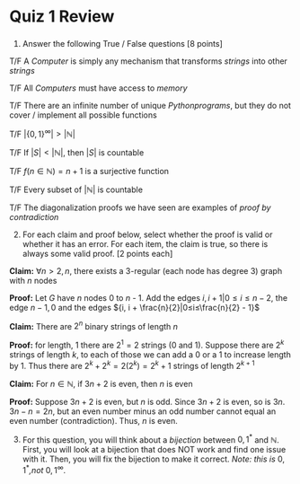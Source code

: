 # Quiz 1 Review
### 
1. Answer the following True / False questions [8 points]

T/F A $Computer$ is simply any mechanism that transforms $strings$ into other $strings$

T/F All $Computers$ must have access to $memory$

T/F There are an infinite number of unique $Python programs$, but they do not cover / implement all possible functions

T/F $\left| \{0,1\}^\infty \right| > \left|{ℕ}\right|$

T/F If $\left|S\right| < \left|ℕ\right|$, then $\left|S\right|$ is countable

T/F $f(n \in ℕ) = n + 1$ is a surjective function

T/F Every subset of $\left|ℕ\right|$ is countable

T/F The diagonalization proofs we have seen are examples of _proof by contradiction_



2. For each claim and proof below, select whether the proof is valid or whether it has an error. For each item, the claim is true, so  there is always some valid proof. [2 points each]

**Claim:** $∀ n > 2, n % 2 = 0$, there exists a 3-regular (each node has degree 3) graph with $n$ nodes

**Proof:** Let $G$ have $n$ nodes 0 to $n$ - 1. Add the edges ${i, i + 1}|0≤i≤n - 2$, the edge ${n - 1, 0}$ and the edges ${i, i + \frac{n}{2}|0≤i≤\frac{n}{2} - 1}$

**Claim:** There are $2^n$ binary strings of length $n$

**Proof:** for length, 1 there are $2^1 = 2$ strings (0 and 1). Suppose there are $2^k$ strings of length $k$, to each of those we can add a 0 or a 1 to increase length by 1. Thus there are $2^k + 2^k = 2(2^k) = 2^k+1$ strings of length $2^{k + 1}$

**Claim:** For $n \in ℕ$, if $3n + 2$ is even, then $n$ is even

**Proof:** Suppose $3n + 2$ is even, but $n$ is odd. Since $3n + 2$ is even, so is $3n$. $3n - n = 2n$, but an even number minus an odd number cannot equal an even number (contradiction). Thus, $n$ is even.



3. For this question, you will think about a $bijection$ between ${0, 1}^*$ and ℕ. First, you will look at a bijection that does NOT work and find one issue with it. Then, you will fix the bijection to make it correct. _Note: this is_ ${0, 1}^*$_,not_ ${0,1}^\infty$.
